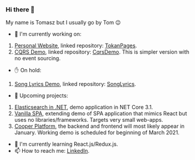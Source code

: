 ### Hi there 👋

My name is Tomasz but I usually go by Tom 😉

- 🔭 I'm currently working on:
1. [Personal Website](https://github.com/users/TomaszKandula/projects/7), linked repository: [TokanPages](https://github.com/TomaszKandula/TokanPages).
1. [CQRS Demo](https://github.com/users/TomaszKandula/projects/12), linked repository: [CqrsDemo](https://github.com/TomaszKandula/CqrsDemo). This is simpler version with no event sourcing.
- ✋ On hold:
1. [Song Lyrics Demo](https://github.com/users/TomaszKandula/projects/6), linked repository: [SongLyrics](https://github.com/TomaszKandula/SongLyrics).
- 🧭 Upcoming projects:
1. [Elasticsearch in .NET](https://github.com/users/TomaszKandula/projects/11), demo application in NET Core 3.1.
1. [Vanilla SPA](), extending demo of SPA application that mimics React but uses no libraries/frameworks. Targets very small web-apps.
1. [Cooper Platform](https://github.com/users/TomaszKandula/projects/8), the backend and frontend will most likely appear in January. Working demo is scheduled for beginning of March 2021.
- 🌱 I'm currently learning React.js/Redux.js.
- 📫 How to reach me: [LinkedIn](https://www.linkedin.com/in/tomaszkandula/).
